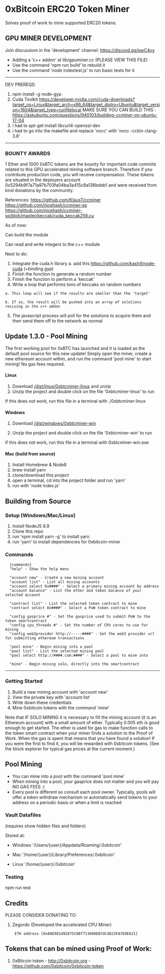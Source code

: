 
# 0xBitcoin ERC20 Token Miner

Solves proof of work to mine supported ERC20 tokens.  




## GPU MINER DEVELOPMENT
Join discussiom in the 'development' channel: https://discord.gg/pwC4yx

- Adding a 'c++ addon' at lib/gpuminer.cc  (PLEASE VIEW THIS FILE)
- Use the command 'npm run build' to rebuild it
- Use the command 'node indextest.js' to run basic tests for it

----------------------------

DEV PREREQS:
1. npm install -g node-gyp
2.  Cuda Toolkit
https://developer.nvidia.com/cuda-downloads?target_os=Linux&target_arch=x86_64&target_distro=Ubuntu&target_version=1604&target_type=runfilelocal
  MAKE SURE YOU CAN BUILD THIS :
 https://askubuntu.com/questions/940103/building-ccminer-on-ubuntu-17-04
1. i had to apt-get install libcurl4-openssl-dev
2. i had to go into the makefile and replace 'nvcc' with 'nvcc -ccbin clang-3.8'
---------------------------------


 ### BOUNTY AWARDS
1 Ether and 1000 0xBTC tokens are the bounty for important code commits related to this GPU accelerated mining software branch. Therefore if you contribute production code, you will receive compensation. These tokens are situated in the deployers account 0x5294b9f7a71a97b703fa04ba3a415c8a136bdeb1 and were received from kind donations by the community.


References:
https://github.com/KlausT/ccminer
https://github.com/nicehash/ccminer-sp
https://github.com/nicehash/ccminer-sp/blob/master/keccak/cuda_keccak256.cu

As of now:

  Can build the module

  Can read and write integers to the c++ module

Next to do:
  1. Integrate the cuda.h library
    a. add this https://github.com/kashif/node-cuda  (+binding.gyp)
  2. Finish the function to generate a random number
  3. Finish the function to perform a 'keccak'
  4. Write a loop that performs tons of keccaks on random numbers

    a. This loop will see if the results are smaller than the 'target'

    b. If so, the result will be pushed into an array of solutions resising in the c++ addon

  5. The javascript process will poll for the solutions to acquire them and then send them off to the network as normal





## Update 1.3.0 - Pool Mining

The first working pool for 0xBTC has launched and it is loaded as the default pool source for this new update! Simply open the miner, create a new ethereum account within, and run the command 'pool mine' to start mining!  No gas fees required.   





#### Linux
1. Download [/dist/linux/0xbtcminer-linux](https://github.com/0xbitcoin/0xbitcoin-miner/raw/master/dist/0xbtcminer-linux.zip) and unzip
2. Unzip the project and double click on the file '0xbtcminer-linux' to run

If this does not work, run this file in a terminal with ./0xbtcminer-linux


#### Windows
1. Download [/dist/windows/0xbtcminer-win](https://github.com/0xbitcoin/0xbitcoin-miner/raw/master/dist/0xbtcminer-win.zip)

2. Unzip the project and double click on the file '0xbtcminer-win' to run

If this does not work, run this file in a terminal with 0xbtcminer-win.exe


#### Mac (build from source)
1. Install Homebrew & Node8
2. brew install yarn
3. clone/download this project
4. open a terminal, cd into the project folder and run 'yarn'
5. run with 'node index.js'

## Building from Source

### Setup (Windows/Mac/Linux)
1. Install NodeJS 8.9
2. Clone this repo
3. run 'npm install yarn -g' to install yarn
4. run 'yarn' to install dependencies for 0xbitcoin-miner


### Commands

      {commands}
      "help" - Show the help menu

      "account new" - Create a new mining account
      "account list" - List all mining accounts
      "account select 0x####" - Select a primary mining account by address
      "account balance" - List the ether and token balance of your selected account

      "contract list" - List the selected token contract to mine
      "contract select 0x####" - Select a PoW token contract to mine

      "config gasprice #" - Set the gasprice used to submit PoW to the token smartcontract
      "config cpu_threads #" - Set the number of CPU cores to use for mining
      "config web3provider http://----:####" - Set the web3 provider url for submitting ethereum transactions

      "pool mine" - Begin mining into a pool
      "pool list" - List the selected mining pool
      "pool select http://####.com:####" - Select a pool to mine into

      "mine" - Begin mining solo, directly into the smartcontract




---------------

### Getting Started
1. Build a new mining account with 'account new'
2. View the private key with 'account list'
3. Write down these credentials
4. Mine 0xbitcoin tokens with the command 'mine'

Note that IF SOLO MINING it is necessary to fill the mining account (it is an Ethereum account) with a small amount of ether.  Typically 0.005 eth is good enough to get started.  The ether is used for gas to make function calls to the token smart contract when your miner finds a solution to the Proof of Work.  When the gas is spent that means that you have found a solution! If you were the first to find it, you will be rewarded with 0xbitcoin tokens.  (See the block explorer for typical gas prices at the current moment.)



## Pool Mining
- You can mine into a pool with the command 'pool mine'  
- When mining into a pool, your gasprice does not matter and you will pay NO GAS FEES :)
- Every pool is different so consult each pool owner.  Typically, pools will offer a token withdraw mechanism or automatically send tokens to your address on a periodic basis or when a limit is reached



### Vault Datafiles
(requires show hidden files and folders)

Stored at:

- Windows
    '/Users/{user}/Appdata/Roaming/.0xbitcoin'

- Mac
    '/home/{user}/Library/Preferences/.0xbitcoin'

- Linux
    '/home/{user}/.0xbitcoin'




### Testing

npm run test


## Credits
PLEASE CONSIDER DONATING TO:

1. Zegordo (Developed the accelerated CPU Miner)

        ETH address [0x8AE981d92875C88f713600EB7dC4D23FA7E0E621]



## Tokens that can be mined using Proof of Work:

1. 0xBitcoin token - http://0xbitcoin.org - https://github.com/0xbitcoin/0xbitcoin-token
